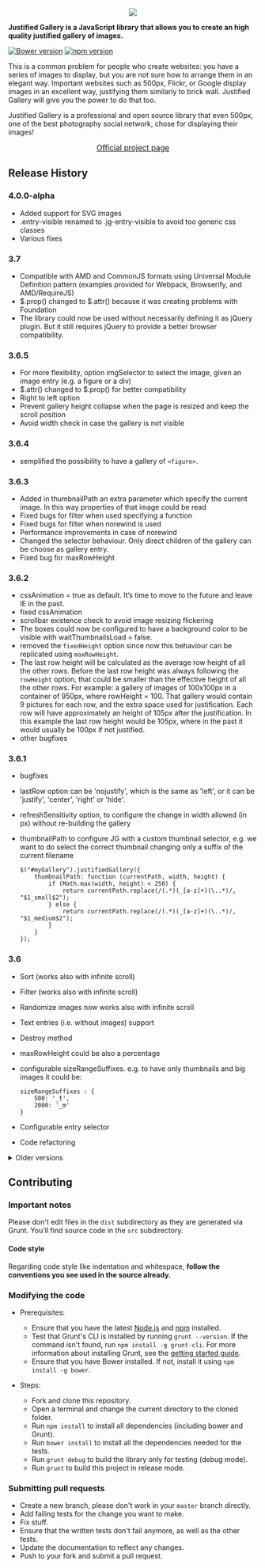 <div align="center">
  <a href="http://miromannino.github.io/Justified-Gallery/" target="_blank">
    <img src="https://raw.github.com/miromannino/Justified-Gallery/gh-imgs/jgcover.png" />
  </a>
</div>

**Justified Gallery is a JavaScript library that allows you to create an high quality justified gallery of images.**

[![Bower version](https://badge.fury.io/bo/justifiedGallery.svg)](https://badge.fury.io/bo/justifiedGallery)
[![npm version](https://badge.fury.io/js/justifiedGallery.svg)](https://badge.fury.io/js/justifiedGallery)

This is a common problem for people who create websites: you have a series of images to display, but you are not sure how to arrange them in an elegant way. Important websites such as 500px, Flickr, or Google display images in an excellent way, justifying them similarly to brick wall. Justified Gallery will give you the power to do that too.

Justified Gallery is a professional and open source library that even 500px, one of the best photography social network, chose for displaying their images!

<div style="text-align: center; font-size: 110%;">
	<a href="http://miromannino.github.io/Justified-Gallery/" target="_blank">Official project page</a>
</div>

## Release History

### 4.0.0-alpha

* Added support for SVG images
* .entry-visible renamed to .jg-entry-visible to avoid too generic css classes
* Various fixes

### 3.7

* Compatible with AMD and CommonJS formats using Universal Module Definition pattern (examples provided for Webpack, Browserify, and AMD/RequireJS)
* $.prop() changed to $.attr() because it was creating problems with Foundation
* The library could now be used without necessarily defining it as jQuery plugin. But it still requires jQuery to provide a better browser compatibility.

### 3.6.5

* For more flexibility, option imgSelector to select the image, given an image entry (e.g. a figure or a div)
* $.attr() changed to $.prop() for better compatibility
* Right to left option
* Prevent gallery height collapse when the page is resized and keep the scroll position
* Avoid width check in case the gallery is not visible

### 3.6.4

* semplified the possibility to have a gallery of `<figure>`. 

### 3.6.3

* Added in thumbnailPath an extra parameter which specify the current image. In this way properties of that image could
  be read
* Fixed bugs for filter when used specifying a function
* Fixed bugs for filter when norewind is used
* Performance improvements in case of norewind
* Changed the selector behaviour. Only direct children of the gallery can be choose as gallery entry.
* Fixed bug for maxRowHeight

### 3.6.2

* cssAnimation = true as default. It’s time to move to the future and leave IE in the past.
* fixed cssAnimation
* scrollbar existence check to avoid image resizing flickering
* The boxes could now be configured to have a background color to be visible with waitThumbnailsLoad = false.
* removed the `fixedHeight` option since now this behaviour can be replicated using `maxRowHeight`.
* The last row height will be calculated as the average row height of all the other rows. Before the last row height
  was always following the `rowHeight` option, that could be smaller than the effective height of all the other rows.
  For example: a gallery of images of 100x100px in a container of 950px, where rowHeight = 100. That gallery would
  contain 9 pictures for each row, and the extra space used for justification. Each row will have approximately an
  height of 105px after the justification. In this example the last row height would be 105px, where in the past
  it would usually be 100px if not justified.
* other bugfixes

### 3.6.1

* bugfixes
* lastRow option can be 'nojustify', which is the same as 'left', or it can be 'justify', 'center', 'right' or 'hide'.
* refreshSensitivity option, to configure the change in width allowed (in px) without re-building the gallery
* thumbnailPath to configure JG with a custom thumbnail selector,
  e.g. we want to do select the correct thumbnail changing only a suffix of the current filename

	```
	$("#myGallery").justifiedGallery({
		thumbnailPath: function (currentPath, width, height) {
			if (Math.max(width, height) < 250) {
			    return currentPath.replace(/(.*)(_[a-z]+)(\..*)/, "$1_small$2");
			} else {
			    return currentPath.replace(/(.*)(_[a-z]+)(\..*)/, "$1_medium$2");
			}
		}
	});
	```

### 3.6

* Sort (works also with infinite scroll)
* Filter (works also with infinite scroll)
* Randomize images now works also with infinite scroll
* Text entries (i.e. without images) support
* Destroy method
* maxRowHeight could be also a percentage
* configurable sizeRangeSuffixes.
  e.g. to have only thumbnails and big images it could be:

	```
	sizeRangeSuffixes : {
		500: '_t',
		2000: '_m'
	}
	```
* Configurable entry selector
* Code refactoring

<details>
	<summary>Older versions</summary>
	
### 3.5.4

* Added the border option
* Fixed some problems with waitThumbnailsLoad and infinite scroll

### 3.5
* The default suffixes are all empty, to be simpler to understand. To have the previous suffixes,
the following settings can be used:

	```
	sizeRangeSuffixes : {
		'lt100': '_t',
		'lt240': '_m',
		'lt320': '_n',
		'lt500': '',
		'lt640': '_z',
		'lt1024': '_b'
	}
	```

* Now is possible to have entries with the structure:

	```
	<div>
		<a href="...">
			<img src="..." />
		</a>
		<div class="caption">...</div>
	</div>
	```

* Fixed margins
* The border of the entire gallery can be customized
* Corrected bugs for the callbacks when waitThumbnailsLoad = false

### 3.4

* Performance improvements
	* In presence of width and height attributes in thumbnails, and with the option
	  'waitThumbnailsLoad', the layout is immediately built, and the thumbnails will appear randomly
	  while they are loaded.
	* Other code refactorings to be more performant
* With nojustify, if there is only a row, it doesn't justify anything. The previous behaviour seems
too like a bug than a feature.
* Infinite scroll example with plain javascript to be more understandable.
* Fixes some bugs with infinite scroll

### 3.3

* No more crops
	* Removed some floating point approximations that caused some small crops
* Initial opacity settings for the caption to allow them to be always visible
	* Can be also configured changing the less file, if one prefers CSS animations
* All caption settings in a single object to be more compact

	```
	captionSettings : { //ignored with css animations
		animationDuration : 500,
		visibleOpacity : 0.7,
		nonVisibleOpacity : 0.0
	},
	```
* Justification formulas refactoring to be more maintainable

### 3.2

* A gallery of `div` can be used instead of `a`
* Fixed errors for the last rows
* Option to use only css animations (i.e `cssAnimation`)
* Without css animations
	* Configurable caption fadein/fadeout time (i.e. `captionsAnimationDuration`)
	* Configurable caption final opacity (i.e. `captionsVisibleOpacity`)
	* Configurable images fadein time (i.e. `imagesAnimationDuration`)
* Configurable treshold that decides to justify the row also in presence of nojustify (i.e. `justifyThreshold`)

### 3.1

* Improved the algorithm to reduce the image crops
* Fixed errors with some jQuery versions
* Fixed errors with fixed height
* Settings checks and parsing
* Added event jg.rowflush

### 3.0

* Totally rewritten!
* Row by row loading
 	* The plugin doesn't wait that all the gallery thumbnails are loaded
	* A row is printed when the its thumbnails are available
	* Non-blocking layout creation
* No more white spaces (If the gallery needs to load a bigger image, it first show the smaller and then replace it with the bigger)
* Improved the algorithm for a better result
	* No more white pixels at the end of a row (bugfix)
	* Reduced a lot the image crops
		* Vertical centering
		* Proportional images enlargement looking the image aspect ratio
* Improved the algorithm efficiency
	* No more extra tags or new elements added to create the layout
	* All the images remain in the DOM, they aren't deleted or created
		* Hence, each tag remains in the links and in the images
* Added `maxRowHeight` option
* Custom captions
* Thumbnails randomization (`randomize` option)
* Statefulness
	* can be called again changing only some settings
	* can be called again to update the layout (after add or remove of images)
* Infinite scroll capable
* Improved last row behavior
	* Last row option changed
		* `justifyLastRow` setting has been renamed to `lastRow`, and it accepts: `'justify'`, `'nojustify'`, `'hide'`.
	* Option to hide the row if it is incomplete and cannot be justified
	* The plugin can justify also with `lastRow = 'nojustify'`, if the free space is small.
* Silent error handling
	* If a thumbnail doesn't exists, it is ignored in the layout (hided)
	* If the plugin needs an inexistent thumbnail, it maintains the previous one
	* Errors are still visible in the console
* Loading spinner
	* Visible when a new row needs to be loaded
	* Pure CSS spinner
	* Configurable changing the CSS/Less
* Project structure
	* Grunt to manage the build
	* Less
	* Tests
	* Javascript and CSS validation
	* CSS filename changed to be more standard
* License changed to MIT
* Improved the gallery size check to be less invasive
* Fixed lightbox removal when the page is resized

### 2.1

* Setting removed: 'usedSizeRange', now the plugin do it automatically
* Setting behavior changed: 'extension', now it accept a regular expression. The old behavior still works, but is not safe.
* New behavior: if an image defines the attribute `data-safe-src`, this is choice, no matter what the src attribute is. This can be used to avoid the problems with Photon or other services that resize the images, changing the image `src`s.

### 2.0

* Setting removed: 'lightbox', now can be done simply with the onComplete callback.
* Added Setting: 'rel' to change all the links `rel` attribute.
* Added Setting: 'target' to change all the links `target` attribute.
* Setting name changed: 'complete' to 'onComplete'.
* Setting name changed: 'sizeSuffixes' to 'sizeRangeSuffixes'.
* Setting name changed: 'usedSuffix' to 'usedSizeRange'.
* Added the CSS for the div that shows the Justified Gallery errors. Now can be changed, or hided.

</details>

## Contributing

### Important notes
Please don't edit files in the `dist` subdirectory as they are generated via Grunt. You'll find source code in the `src` subdirectory.

#### Code style
Regarding code style like indentation and whitespace, **follow the conventions you see used in the source already.**

### Modifying the code

 - Prerequisites:
	- Ensure that you have the latest [Node.js](http://nodejs.org/) and [npm](http://npmjs.org/) installed.
	- Test that Grunt's CLI is installed by running `grunt --version`.  If the command isn't found, run `npm install -g grunt-cli`.  For more information about installing Grunt, see the [getting started guide](http://gruntjs.com/getting-started).
	- Ensure that you have Bower installed. If not, install it using `npm install -g bower`.

 - Steps:
	- Fork and clone this repository.
	- Open a terminal and change the current directory to the cloned folder.
	- Run `npm install` to install all dependencies (including bower and Grunt).
	- Run `bower install` to install all the dependencies needed for the tests.
	- Run `grunt debug` to build the library only for testing (debug mode).
	- Run `grunt` to build this project in release mode.

### Submitting pull requests

- Create a new branch, please don't work in your `master` branch directly.
- Add failing tests for the change you want to make.
- Fix stuff.
- Ensure that the written tests don't fail anymore, as well as the other tests.
- Update the documentation to reflect any changes.
- Push to your fork and submit a pull request.

